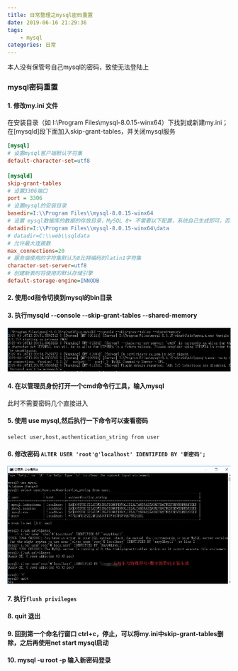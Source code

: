 ```yaml
---
title: 日常整理之mysql密码重置
date: 2019-06-16 21:29:36
tags: 
    - mysql
categories: 日常
---
```


本人没有保管号自己mysql的密码，致使无法登陆上

<!--more-->

### mysql密码重置

#### 1. 修改my.ini 文件

在安装目录（如 I:\Program Files\mysql-8.0.15-winx64）下找到或新建my.ini；在[mysqld]段下面加入skip-grant-tables，并关闭mysql服务

```ini
[mysql]
# 设置mysql客户端默认字符集
default-character-set=utf8
 
[mysqld]
skip-grant-tables
# 设置3306端口
port = 3306
# 设置mysql的安装目录
basedir=I:\\Program Files\\mysql-8.0.15-winx64
# 设置 mysql数据库的数据的存放目录，MySQL 8+ 不需要以下配置，系统自己生成即可，否则有可能报错
datadir=I:\\Program Files\\mysql-8.0.15-winx64\data
# datadir=C:\\web\\sqldata
# 允许最大连接数
max_connections=20
# 服务端使用的字符集默认为8比特编码的latin1字符集
character-set-server=utf8
# 创建新表时将使用的默认存储引擎
default-storage-engine=INNODB
```

#### 2. 使用cd指令切换到mysql的bin目录

#### 3. 执行mysqld  --console --skip-grant-tables --shared-memory

![1560692598969](daily-mysql-reset-password\1560692598969.png)

#### 4. 在以管理员身份打开一个cmd命令行工具，输入mysql

此时不需要密码几个直接进入

#### 5.  使用 use mysql,然后执行一下命令可以查看密码

```
select user,host,authentication_string from user
```

#### 6. 修改密码 `ALTER USER 'root'@'localhost' IDENTIFIED BY '新密码';`

![1560693166712](daily-mysql-reset-password\1560693166712.png)

#### 7. 执行`flush privileges `

#### 8. quit 退出

#### 9. 回到第一个命名行窗口 ctrl+c，停止，可以将my.ini中skip-grant-tables删除，之后再使用net start mysql启动

#### 10. mysql -u root -p 输入新密码登录
